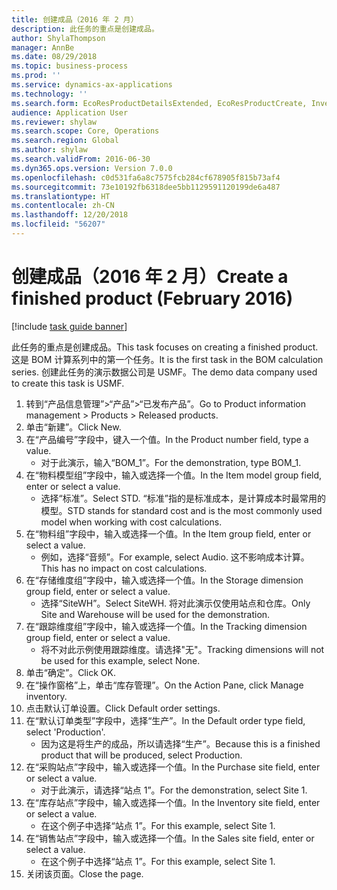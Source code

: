 ```yaml
---
title: 创建成品（2016 年 2 月）
description: 此任务的重点是创建成品。
author: ShylaThompson
manager: AnnBe
ms.date: 08/29/2018
ms.topic: business-process
ms.prod: ''
ms.service: dynamics-ax-applications
ms.technology: ''
ms.search.form: EcoResProductDetailsExtended, EcoResProductCreate, InventItemOrderSetup
audience: Application User
ms.reviewer: shylaw
ms.search.scope: Core, Operations
ms.search.region: Global
ms.author: shylaw
ms.search.validFrom: 2016-06-30
ms.dyn365.ops.version: Version 7.0.0
ms.openlocfilehash: c0d531fa6a8c7575fcb284cf678905f815b73af4
ms.sourcegitcommit: 73e10192fb6318dee5bb1129591120199de6a487
ms.translationtype: HT
ms.contentlocale: zh-CN
ms.lasthandoff: 12/20/2018
ms.locfileid: "56207"
---
```

# <a name="create-a-finished-product-february-2016"></a><span data-ttu-id="88f24-103">创建成品（2016 年 2 月）</span><span class="sxs-lookup"><span data-stu-id="88f24-103">Create a finished product (February 2016)</span></span>

[!include [task guide banner](../../includes/task-guide-banner.md)]

<span data-ttu-id="88f24-104">此任务的重点是创建成品。</span><span class="sxs-lookup"><span data-stu-id="88f24-104">This task focuses on creating a finished product.</span></span> <span data-ttu-id="88f24-105">这是 BOM 计算系列中的第一个任务。</span><span class="sxs-lookup"><span data-stu-id="88f24-105">It is the first task in the BOM calculation series.</span></span> <span data-ttu-id="88f24-106">创建此任务的演示数据公司是 USMF。</span><span class="sxs-lookup"><span data-stu-id="88f24-106">The demo data company used to create this task is USMF.</span></span>

1. <span data-ttu-id="88f24-107">转到“产品信息管理”>“产品”>“已发布产品”。</span><span class="sxs-lookup"><span data-stu-id="88f24-107">Go to Product information management > Products > Released products.</span></span>
2. <span data-ttu-id="88f24-108">单击“新建”。</span><span class="sxs-lookup"><span data-stu-id="88f24-108">Click New.</span></span>
3. <span data-ttu-id="88f24-109">在“产品编号”字段中，键入一个值。</span><span class="sxs-lookup"><span data-stu-id="88f24-109">In the Product number field, type a value.</span></span>
    * <span data-ttu-id="88f24-110">对于此演示，输入“BOM_1”。</span><span class="sxs-lookup"><span data-stu-id="88f24-110">For the demonstration, type BOM_1.</span></span>  
4. <span data-ttu-id="88f24-111">在“物料模型组”字段中，输入或选择一个值。</span><span class="sxs-lookup"><span data-stu-id="88f24-111">In the Item model group field, enter or select a value.</span></span>
    * <span data-ttu-id="88f24-112">选择“标准”。</span><span class="sxs-lookup"><span data-stu-id="88f24-112">Select STD.</span></span> <span data-ttu-id="88f24-113">“标准”指的是标准成本，是计算成本时最常用的模型。</span><span class="sxs-lookup"><span data-stu-id="88f24-113">STD stands for standard cost and is the most commonly used model when working with cost calculations.</span></span>  
5. <span data-ttu-id="88f24-114">在“物料组”字段中，输入或选择一个值。</span><span class="sxs-lookup"><span data-stu-id="88f24-114">In the Item group field, enter or select a value.</span></span>
    * <span data-ttu-id="88f24-115">例如，选择“音频”。</span><span class="sxs-lookup"><span data-stu-id="88f24-115">For example, select Audio.</span></span> <span data-ttu-id="88f24-116">这不影响成本计算。</span><span class="sxs-lookup"><span data-stu-id="88f24-116">This has no impact on cost calculations.</span></span>  
6. <span data-ttu-id="88f24-117">在“存储维度组”字段中，输入或选择一个值。</span><span class="sxs-lookup"><span data-stu-id="88f24-117">In the Storage dimension group field, enter or select a value.</span></span>
    * <span data-ttu-id="88f24-118">选择“SiteWH”。</span><span class="sxs-lookup"><span data-stu-id="88f24-118">Select SiteWH.</span></span> <span data-ttu-id="88f24-119">将对此演示仅使用站点和仓库。</span><span class="sxs-lookup"><span data-stu-id="88f24-119">Only Site and Warehouse will be used for the demonstration.</span></span>  
7. <span data-ttu-id="88f24-120">在“跟踪维度组”字段中，输入或选择一个值。</span><span class="sxs-lookup"><span data-stu-id="88f24-120">In the Tracking dimension group field, enter or select a value.</span></span>
    * <span data-ttu-id="88f24-121">将不对此示例使用跟踪维度。请选择"无"。</span><span class="sxs-lookup"><span data-stu-id="88f24-121">Tracking dimensions will not be used for this example, select None.</span></span>  
8. <span data-ttu-id="88f24-122">单击“确定”。</span><span class="sxs-lookup"><span data-stu-id="88f24-122">Click OK.</span></span>
9. <span data-ttu-id="88f24-123">在“操作窗格”上，单击“库存管理”。</span><span class="sxs-lookup"><span data-stu-id="88f24-123">On the Action Pane, click Manage inventory.</span></span>
10. <span data-ttu-id="88f24-124">点击默认订单设置。</span><span class="sxs-lookup"><span data-stu-id="88f24-124">Click Default order settings.</span></span>
11. <span data-ttu-id="88f24-125">在“默认订单类型”字段中，选择“生产”。</span><span class="sxs-lookup"><span data-stu-id="88f24-125">In the Default order type field, select 'Production'.</span></span>
    * <span data-ttu-id="88f24-126">因为这是将生产的成品，所以请选择“生产”。</span><span class="sxs-lookup"><span data-stu-id="88f24-126">Because this is a finished product that will be produced, select Production.</span></span>  
12. <span data-ttu-id="88f24-127">在“采购站点”字段中，输入或选择一个值。</span><span class="sxs-lookup"><span data-stu-id="88f24-127">In the Purchase site field, enter or select a value.</span></span>
    * <span data-ttu-id="88f24-128">对于此演示，请选择“站点 1”。</span><span class="sxs-lookup"><span data-stu-id="88f24-128">For the demonstration, select Site 1.</span></span>  
13. <span data-ttu-id="88f24-129">在“库存站点”字段中，输入或选择一个值。</span><span class="sxs-lookup"><span data-stu-id="88f24-129">In the Inventory site field, enter or select a value.</span></span>
    * <span data-ttu-id="88f24-130">在这个例子中选择“站点 1”。</span><span class="sxs-lookup"><span data-stu-id="88f24-130">For this example, select Site 1.</span></span>  
14. <span data-ttu-id="88f24-131">在“销售站点”字段中，输入或选择一个值。</span><span class="sxs-lookup"><span data-stu-id="88f24-131">In the Sales site field, enter or select a value.</span></span>
    * <span data-ttu-id="88f24-132">在这个例子中选择“站点 1”。</span><span class="sxs-lookup"><span data-stu-id="88f24-132">For this example, select Site 1.</span></span>  
15. <span data-ttu-id="88f24-133">关闭该页面。</span><span class="sxs-lookup"><span data-stu-id="88f24-133">Close the page.</span></span>

